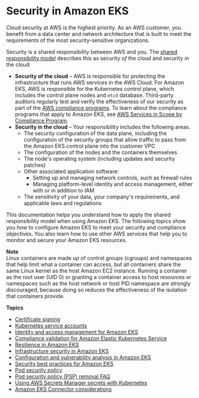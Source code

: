 # Security in Amazon EKS<a name="security"></a>

Cloud security at AWS is the highest priority\. As an AWS customer, you benefit from a data center and network architecture that is built to meet the requirements of the most security\-sensitive organizations\.

Security is a shared responsibility between AWS and you\. The [shared responsibility model](https://aws.amazon.com/compliance/shared-responsibility-model/) describes this as security *of* the cloud and security *in* the cloud:
+ **Security of the cloud** – AWS is responsible for protecting the infrastructure that runs AWS services in the AWS Cloud\. For Amazon EKS, AWS is responsible for the Kubernetes control plane, which includes the control plane nodes and `etcd` database\. Third\-party auditors regularly test and verify the effectiveness of our security as part of the [AWS compliance programs](https://aws.amazon.com/compliance/programs/)\. To learn about the compliance programs that apply to Amazon EKS, see [AWS Services in Scope by Compliance Program](https://aws.amazon.com/compliance/services-in-scope/)\.
+ **Security in the cloud** – Your responsibility includes the following areas\.
  + The security configuration of the data plane, including the configuration of the security groups that allow traffic to pass from the Amazon EKS control plane into the customer VPC
  + The configuration of the nodes and the containers themselves
  + The node's operating system \(including updates and security patches\)
  + Other associated application software:
    + Setting up and managing network controls, such as firewall rules
    + Managing platform\-level identity and access management, either with or in addition to IAM
  + The sensitivity of your data, your company's requirements, and applicable laws and regulations

This documentation helps you understand how to apply the shared responsibility model when using Amazon EKS\. The following topics show you how to configure Amazon EKS to meet your security and compliance objectives\. You also learn how to use other AWS services that help you to monitor and secure your Amazon EKS resources\.

**Note**  
Linux containers are made up of control groups \(cgroups\) and namespaces that help limit what a container can access, but all containers share the same Linux kernel as the host Amazon EC2 instance\. Running a container as the root user \(UID 0\) or granting a container access to host resources or namespaces such as the host network or host PID namespace are strongly discouraged, because doing so reduces the effectiveness of the isolation that containers provide\.

**Topics**
+ [Certificate signing](cert-signing.md)
+ [Kubernetes service accounts](service-accounts.md)
+ [Identity and access management for Amazon EKS](security-iam.md)
+ [Compliance validation for Amazon Elastic Kubernetes Service](compliance.md)
+ [Resilience in Amazon EKS](disaster-recovery-resiliency.md)
+ [Infrastructure security in Amazon EKS](infrastructure-security.md)
+ [Configuration and vulnerability analysis in Amazon EKS](configuration-vulnerability-analysis.md)
+ [Security best practices for Amazon EKS](security-best-practices.md)
+ [Pod security policy](pod-security-policy.md)
+ [Pod security policy \(PSP\) removal FAQ](pod-security-policy-removal-faq.md)
+ [Using AWS Secrets Manager secrets with Kubernetes](manage-secrets.md)
+ [Amazon EKS Connector considerations](security-connector.md)